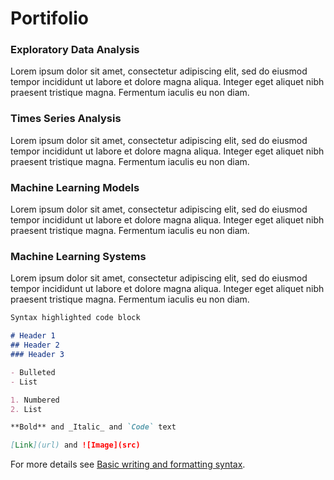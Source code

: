 # Portifolio

### Exploratory Data Analysis

Lorem ipsum dolor sit amet, consectetur adipiscing elit, sed do eiusmod tempor incididunt ut labore et dolore magna aliqua. Integer eget aliquet nibh praesent tristique magna. Fermentum iaculis eu non diam.

### Times Series Analysis

Lorem ipsum dolor sit amet, consectetur adipiscing elit, sed do eiusmod tempor incididunt ut labore et dolore magna aliqua. Integer eget aliquet nibh praesent tristique magna. Fermentum iaculis eu non diam.

### Machine Learning Models

Lorem ipsum dolor sit amet, consectetur adipiscing elit, sed do eiusmod tempor incididunt ut labore et dolore magna aliqua. Integer eget aliquet nibh praesent tristique magna. Fermentum iaculis eu non diam.

### Machine Learning Systems

Lorem ipsum dolor sit amet, consectetur adipiscing elit, sed do eiusmod tempor incididunt ut labore et dolore magna aliqua. Integer eget aliquet nibh praesent tristique magna. Fermentum iaculis eu non diam.

```markdown
Syntax highlighted code block

# Header 1
## Header 2
### Header 3

- Bulleted
- List

1. Numbered
2. List

**Bold** and _Italic_ and `Code` text

[Link](url) and ![Image](src)
```

For more details see [Basic writing and formatting syntax](https://docs.github.com/en/github/writing-on-github/getting-started-with-writing-and-formatting-on-github/basic-writing-and-formatting-syntax).
